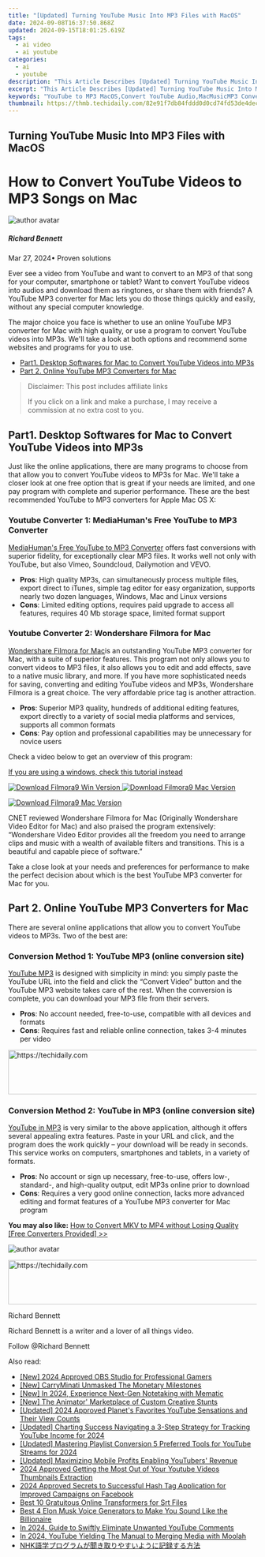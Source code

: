 ```yaml
---
title: "[Updated] Turning YouTube Music Into MP3 Files with MacOS"
date: 2024-09-08T16:37:50.868Z
updated: 2024-09-15T18:01:25.619Z
tags:
  - ai video
  - ai youtube
categories:
  - ai
  - youtube
description: "This Article Describes [Updated] Turning YouTube Music Into MP3 Files with MacOS"
excerpt: "This Article Describes [Updated] Turning YouTube Music Into MP3 Files with MacOS"
keywords: "YouTube to MP3 MacOS,Convert YouTube Audio,MacMusicMP3 Converter,Extract YouTube Tunes,Turn Music Videos MP3,YouTube Songs Download,Macify Music Files"
thumbnail: https://thmb.techidaily.com/82e91f7db84fddd0d0cd74fd53de4decc4bc8c46a25aa2285ca573b91b9719e8.jpg
---
```


## Turning YouTube Music Into MP3 Files with MacOS

# How to Convert YouTube Videos to MP3 Songs on Mac

![author avatar](https://images.wondershare.com/filmora/article-images/richard-bennett.jpg)

##### Richard Bennett

 Mar 27, 2024• Proven solutions

Ever see a video from YouTube and want to convert to an MP3 of that song for your computer, smartphone or tablet? Want to convert YouTube videos into audios and download them as ringtones, or share them with friends? A YouTube MP3 converter for Mac lets you do those things quickly and easily, without any special computer knowledge.

The major choice you face is whether to use an online YouTube MP3 converter for Mac with high quality, or use a program to convert YouTube videos into MP3s. We'll take a look at both options and recommend some websites and programs for you to use.

* [Part1\. Desktop Softwares for Mac to Convert YouTube Videos into MP3s](#Part1)
* [](#part2.)[Part 2\. Online YouTube MP3 Converters for Mac](#Part2)

>  Disclaimer: This post includes affiliate links
>
>  If you click on a link and make a purchase, I may receive a commission at no extra cost to you.
>

## Part1. Desktop Softwares for Mac to Convert YouTube Videos into MP3s

Just like the online applications, there are many programs to choose from that allow you to convert YouTube videos to MP3s for Mac. We'll take a closer look at one free option that is great if your needs are limited, and one pay program with complete and superior performance. These are the best recommended YouTube to MP3 converters for Apple Mac OS X:

### Youtube Converter 1: MediaHuman's Free YouTube to MP3 Converter

[MediaHuman's Free YouTube to MP3 Converter](http://www.mediahuman.com/youtube-to-mp3-converter/) offers fast conversions with superior fidelity, for exceptionally clear MP3 files. It works well not only with YouTube, but also Vimeo, Soundcloud, Dailymotion and VEVO.

* **Pros**: High quality MP3s, can simultaneously process multiple files, export direct to iTunes, simple tag editor for easy organization, supports nearly two dozen languages, Windows, Mac and Linux versions
* **Cons**: Limited editing options, requires paid upgrade to access all features, requires 40 Mb storage space, limited format support

### Youtube Converter 2: Wondershare Filmora for Mac

[Wondershare Filmora for Mac](https://tools.techidaily.com/wondershare/filmora/download/)is an outstanding YouTube MP3 converter for Mac, with a suite of superior features. This program not only allows you to convert videos to MP3 files, it also allows you to edit and add effects, save to a native music library, and more. If you have more sophisticated needs for saving, converting and editing YouTube videos and MP3s, Wondershare Filmora is a great choice. The very affordable price tag is another attraction.

* **Pros**: Superior MP3 quality, hundreds of additional editing features, export directly to a variety of social media platforms and services, supports all common formats
* **Cons**: Pay option and professional capabilities may be unnecessary for novice users

Check a video below to get an overview of this program:

[If you are using a windows, check this tutorial instead](https://www.youtube.com/watch?v=fokMGFhzbYE)

[![Download Filmora9 Win Version](https://images.wondershare.com/filmora/guide/download-btn-win.jpg) ](https://tools.techidaily.com/wondershare/filmora/download/) [![Download Filmora9 Mac Version](https://images.wondershare.com/filmora/guide/download-btn-mac.jpg) ](https://tools.techidaily.com/wondershare/filmora/download/)

[![Download Filmora9 Mac Version](https://images.wondershare.com/filmora/images2022/download-mac-store.png) ](https://apps.apple.com/app/apple-store/id1516822341?pt=169436&ct=pc-article-top50&mt=8)

CNET reviewed Wondershare Filmora for Mac (Originally Wondershare Video Editor for Mac) and also praised the program extensively: “Wondershare Video Editor provides all the freedom you need to arrange clips and music with a wealth of available filters and transitions. This is a beautiful and capable piece of software.”

Take a close look at your needs and preferences for performance to make the perfect decision about which is the best YouTube MP3 converter for Mac for you.

## Part 2. Online YouTube MP3 Converters for Mac

There are several online applications that allow you to convert YouTube videos to MP3s. Two of the best are:

### Conversion Method 1: YouTube MP3 (online conversion site)

[YouTube MP3](https://ytmp3.cc/youtube-to-mp3/) is designed with simplicity in mind: you simply paste the YouTube URL into the field and click the “Convert Video” button and the YouTube MP3 website takes care of the rest. When the conversion is complete, you can download your MP3 file from their servers.

* **Pros**: No account needed, free-to-use, compatible with all devices and formats
* **Cons**: Requires fast and reliable online connection, takes 3-4 minutes per video

<!-- affiliate ads begin -->
<a href="https://appsumo.8odi.net/c/5597632/2137395/7443" target="_top" id="2137395">
  <img src="//a.impactradius-go.com/display-ad/7443-2137395" border="0" alt="https://techidaily.com" width="728" height="90"/>
</a>
<img height="0" width="0" src="https://appsumo.8odi.net/i/5597632/2137395/7443" style="position:absolute;visibility:hidden;" border="0" />
<!-- affiliate ads end -->

### Conversion Method 2: YouTube in MP3 (online conversion site)

[YouTube in MP3](https://yt1s.com/youtube-to-mp3/en3) is very similar to the above application, although it offers several appealing extra features. Paste in your URL and click, and the program does the work quickly – your download will be ready in seconds. This service works on computers, smartphones and tablets, in a variety of formats.

* **Pros**: No account or sign up necessary, free-to-use, offers low-, standard-, and high-quality output, edit MP3s online prior to download
* **Cons**: Requires a very good online connection, lacks more advanced editing and format features of a YouTube MP3 converter for Mac program

**You may also like:** [ How to Convert MKV to MP4 without Losing Quality \[Free Converters Provided\] >>](https://tools.techidaily.com/wondershare/filmora/download/)

![author avatar](https://images.wondershare.com/filmora/article-images/richard-bennett.jpg)

<!-- affiliate ads begin -->
<a href="https://bluettiit.sjv.io/c/5597632/2114265/17093" target="_top" id="2114265">
  <img src="//a.impactradius-go.com/display-ad/17093-2114265" border="0" alt="https://techidaily.com" width="728" height="90"/>
</a>
<img height="0" width="0" src="https://bluettiit.sjv.io/i/5597632/2114265/17093" style="position:absolute;visibility:hidden;" border="0" />
<!-- affiliate ads end -->

Richard Bennett

Richard Bennett is a writer and a lover of all things video.

Follow @Richard Bennett

<ins class="adsbygoogle"
     style="display:block"
     data-ad-format="autorelaxed"
     data-ad-client="ca-pub-7571918770474297"
     data-ad-slot="1223367746"></ins>

<ins class="adsbygoogle"
     style="display:block"
     data-ad-client="ca-pub-7571918770474297"
     data-ad-slot="8358498916"
     data-ad-format="auto"
     data-full-width-responsive="true"></ins>

<span class="atpl-alsoreadstyle">Also read:</span>
<div><ul>
<li><a href="https://remote-screen-capture.techidaily.com/new-2024-approved-obs-studio-for-professional-gamers/"><u>[New] 2024 Approved OBS Studio for Professional Gamers</u></a></li>
<li><a href="https://youtube-webster.techidaily.com/arryminati-unmasked-the-monetary-milestones/"><u>[New] CarryMinati Unmasked The Monetary Milestones</u></a></li>
<li><a href="https://article-tips.techidaily.com/new-in-2024-experience-next-gen-notetaking-with-mematic/"><u>[New] In 2024, Experience Next-Gen Notetaking with Mematic</u></a></li>
<li><a href="https://youtube-webster.techidaily.com/he-animator-marketplace-of-custom-creative-stunts/"><u>[New] The Animator' Marketplace of Custom Creative Stunts</u></a></li>
<li><a href="https://youtube-blog.techidaily.com/ed-2024-approved-planets-favorites-youtube-sensations-and-their-view-counts/"><u>[Updated] 2024 Approved Planet's Favorites YouTube Sensations and Their View Counts</u></a></li>
<li><a href="https://youtube-webster.techidaily.com/ed-charting-success-navigating-a-3-step-strategy-for-tracking-youtube-income-for-2024/"><u>[Updated] Charting Success Navigating a 3-Step Strategy for Tracking YouTube Income for 2024</u></a></li>
<li><a href="https://youtube-webster.techidaily.com/ed-mastering-playlist-conversion-5-preferred-tools-for-youtube-streams-for-2024/"><u>[Updated] Mastering Playlist Conversion 5 Preferred Tools for YouTube Streams for 2024</u></a></li>
<li><a href="https://youtube-webster.techidaily.com/ed-maximizing-mobile-profits-enabling-youtubers-revenue/"><u>[Updated] Maximizing Mobile Profits Enabling YouTubers' Revenue</u></a></li>
<li><a href="https://youtube-webster.techidaily.com/approved-getting-the-most-out-of-your-youtube-videos-thumbnails-extraction/"><u>2024 Approved Getting the Most Out of Your Youtube Videos Thumbnails Extraction</u></a></li>
<li><a href="https://facebook-video-content.techidaily.com/2024-approved-secrets-to-successful-hash-tag-application-for-improved-campaigns-on-facebook/"><u>2024 Approved Secrets to Successful Hash Tag Application for Improved Campaigns on Facebook</u></a></li>
<li><a href="https://extra-resources.techidaily.com/best-10-gratuitous-online-transformers-for-srt-files/"><u>Best 10 Gratuitous Online Transformers for Srt Files</u></a></li>
<li><a href="https://ai-voice-clone.techidaily.com/best-4-elon-musk-voice-generators-to-make-you-sound-like-the-billionaire/"><u>Best 4 Elon Musk Voice Generators to Make You Sound Like the Billionaire</u></a></li>
<li><a href="https://youtube-zero.techidaily.com/24-guide-to-swiftly-eliminate-unwanted-youtube-comments/"><u>In 2024, Guide to Swiftly Eliminate Unwanted YouTube Comments</u></a></li>
<li><a href="https://youtube-webster.techidaily.com/24-youtube-yielding-the-manual-to-merging-media-with-moolah/"><u>In 2024, YouTube Yielding The Manual to Merging Media with Moolah</u></a></li>
<li><a href="https://some-knowledge.techidaily.com/1726029016949-nhk/"><u>NHK語学プログラムが聞き取りやすいように記録する方法</u></a></li>
</ul></div>

